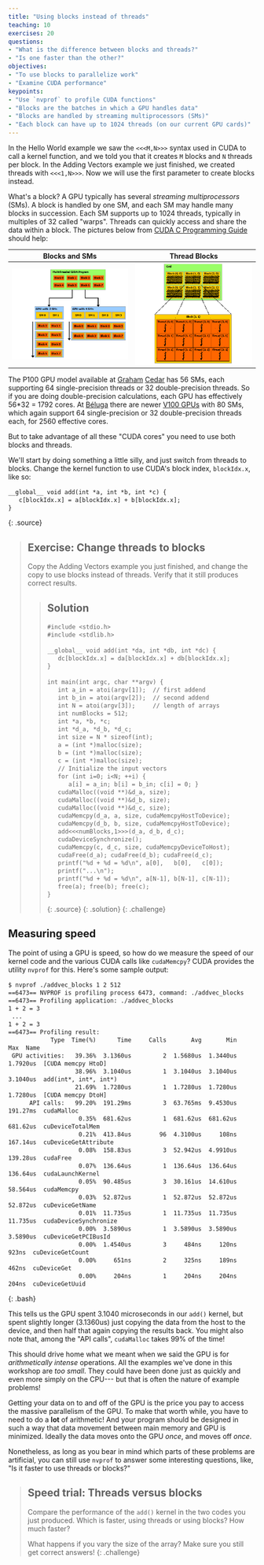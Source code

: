 ```yaml
---
title: "Using blocks instead of threads"
teaching: 10
exercises: 20
questions:
- "What is the difference between blocks and threads?"
- "Is one faster than the other?"
objectives:
- "To use blocks to parallelize work"
- "Examine CUDA performance"
keypoints:
- "Use `nvprof` to profile CUDA functions"
- "Blocks are the batches in which a GPU handles data"
- "Blocks are handled by streaming multiprocessors (SMs)"
- "Each block can have up to 1024 threads (on our current GPU cards)"
---
```


In the Hello World example we saw the `<<<M,N>>>` syntax used in CUDA to call a
kernel function, and we told you that it creates `M` blocks and `N` threads per
block.  In the Adding Vectors example we just finished, we created threads with
`<<<1,N>>>`. Now we will use the first parameter to create blocks instead.

What's a block? A GPU typically has several _streaming multiprocessors_
(SMs). A block is handled by one SM, and each SM may handle many blocks in
succession.  Each SM supports up to 1024 threads, typically in multiples of 32
called "warps".  Threads can quickly access and share the data within a block.
The pictures below from
[CUDA C Programming Guide](https://docs.nvidia.com/cuda/cuda-c-programming-guide/index.html) should help:

| Blocks and SMs | Thread Blocks |
:---:|:---:
| ![](../fig/cuda_blocks.png)| ![](../fig/cuda_thread_blocks.png)|

The P100 GPU model available at 
[Graham](https://docs.alliancecan.ca/wiki/Graham)
[Cedar](https://docs.alliancecan.ca/wiki/Cedar)
has 56 SMs, each supporting 64 single-precision threads or 32 double-precision
threads. So if you are doing double-precision calculations, each GPU has
effectively 56*32 = 1792 cores.
At [Béluga](https://docs.alliancecan.ca/wiki/B%C3%A9luga/en)
there are newer
[V100 GPUs](https://videocardz.com/69378/nvidia-announces-tesla-v100-with-5120-cuda-cores)
with 80 SMs, which again support 64 single-precision or 32
double-precision threads each, for 2560 effective cores.

But to take advantage of all these "CUDA cores" you need to use both blocks and threads.

We'll start by doing something a little silly, and just switch from threads to
blocks. Change the kernel function to use CUDA's block index,
`blockIdx.x`, like so:

~~~
__global__ void add(int *a, int *b, int *c) {
   c[blockIdx.x] = a[blockIdx.x] + b[blockIdx.x];
}
~~~
{: .source}

> ## Exercise: Change threads to blocks
> Copy the Adding Vectors example you just finished, and change the copy to use blocks instead of threads.
> Verify that it still produces correct results.
> 
> > ## Solution
> > ~~~
> > #include <stdio.h>
> > #include <stdlib.h>
> >
> > __global__ void add(int *da, int *db, int *dc) {
> >    dc[blockIdx.x] = da[blockIdx.x] + db[blockIdx.x];
> > }
> > 
> > int main(int argc, char **argv) {
> >    int a_in = atoi(argv[1]);  // first addend
> >    int b_in = atoi(argv[2]);  // second addend
> >    int N = atoi(argv[3]);     // length of arrays
> >    int numBlocks = 512;
> >    int *a, *b, *c;
> >    int *d_a, *d_b, *d_c;
> >    int size = N * sizeof(int);
> >    a = (int *)malloc(size);
> >    b = (int *)malloc(size);
> >    c = (int *)malloc(size);
> >    // Initialize the input vectors
> >    for (int i=0; i<N; ++i) {
> >       a[i] = a_in; b[i] = b_in; c[i] = 0; }
> >    cudaMalloc((void **)&d_a, size);
> >    cudaMalloc((void **)&d_b, size);
> >    cudaMalloc((void **)&d_c, size);
> >    cudaMemcpy(d_a, a, size, cudaMemcpyHostToDevice);
> >    cudaMemcpy(d_b, b, size, cudaMemcpyHostToDevice);
> >    add<<<numBlocks,1>>>(d_a, d_b, d_c);
> >    cudaDeviceSynchronize();
> >    cudaMemcpy(c, d_c, size, cudaMemcpyDeviceToHost);
> >    cudaFree(d_a); cudaFree(d_b); cudaFree(d_c);
> >    printf("%d + %d = %d\n", a[0],   b[0],   c[0]);
> >    printf("...\n");
> >    printf("%d + %d = %d\n", a[N-1], b[N-1], c[N-1]);
> >    free(a); free(b); free(c);
> > }
> > ~~~
> > {: .source}
> {: .solution}
{: .challenge}

## Measuring speed

The point of using a GPU is speed, so how do we measure the speed of
our kernel code and the various CUDA calls like `cudaMemcpy`?  CUDA
provides the utility `nvprof` for this.  Here's some sample output:

~~~~
$ nvprof ./addvec_blocks 1 2 512
==6473== NVPROF is profiling process 6473, command: ./addvec_blocks
==6473== Profiling application: ./addvec_blocks
1 + 2 = 3
 ...
1 + 2 = 3
==6473== Profiling result:
            Type  Time(%)      Time     Calls       Avg       Min       Max  Name
 GPU activities:   39.36%  3.1360us         2  1.5680us  1.3440us  1.7920us  [CUDA memcpy HtoD]
                   38.96%  3.1040us         1  3.1040us  3.1040us  3.1040us  add(int*, int*, int*)
                   21.69%  1.7280us         1  1.7280us  1.7280us  1.7280us  [CUDA memcpy DtoH]
      API calls:   99.20%  191.29ms         3  63.765ms  9.4530us  191.27ms  cudaMalloc
                    0.35%  681.62us         1  681.62us  681.62us  681.62us  cuDeviceTotalMem
                    0.21%  413.84us        96  4.3100us     108ns  167.14us  cuDeviceGetAttribute
                    0.08%  158.83us         3  52.942us  4.9910us  139.28us  cudaFree
                    0.07%  136.64us         1  136.64us  136.64us  136.64us  cudaLaunchKernel
                    0.05%  90.485us         3  30.161us  14.610us  58.564us  cudaMemcpy
                    0.03%  52.872us         1  52.872us  52.872us  52.872us  cuDeviceGetName
                    0.01%  11.735us         1  11.735us  11.735us  11.735us  cudaDeviceSynchronize
                    0.00%  3.5890us         1  3.5890us  3.5890us  3.5890us  cuDeviceGetPCIBusId
                    0.00%  1.4540us         3     484ns     120ns     923ns  cuDeviceGetCount
                    0.00%     651ns         2     325ns     189ns     462ns  cuDeviceGet
                    0.00%     204ns         1     204ns     204ns     204ns  cuDeviceGetUuid
~~~~
{: .bash}

This tells us the GPU spent 3.1040 microseconds in our `add()` kernel,
but spent slightly longer (3.1360us) just copying the data from the
host to the device, and then half that again copying the results back.
You might also note that, among the "API calls", `cudaMalloc` takes 99%
of the time!

This should drive home what we meant when we said the GPU is for
*arithmetically intense* operations.  All the examples we've done in this
workshop are *too small*.  They could have been done just as quickly and even
more simply on the CPU--- but that is often the nature of example problems!

Getting your data on to and off of the GPU is the price you pay to access the
massive parallelism of the GPU.  To make that worth while, you have to need to
do a **lot** of arithmetic!  And your program should be designed in such a way
that data movement between main memory and GPU is minimized.  Ideally the data
moves onto the GPU *once*, and moves off *once*.

Nonetheless, as long as you bear in mind which parts of these problems are 
artificial, you can still use `nvprof` to answer some interesting questions, like,
"Is it faster to use threads or blocks?"


> ## Speed trial: Threads versus blocks
> Compare the performance of the `add()` kernel in the two codes you
> just produced.  Which is faster, using threads or using blocks?
> How much faster?  
> 
> What happens if you vary the size of the array?
> Make sure you still get correct answers!
{: .challenge}
